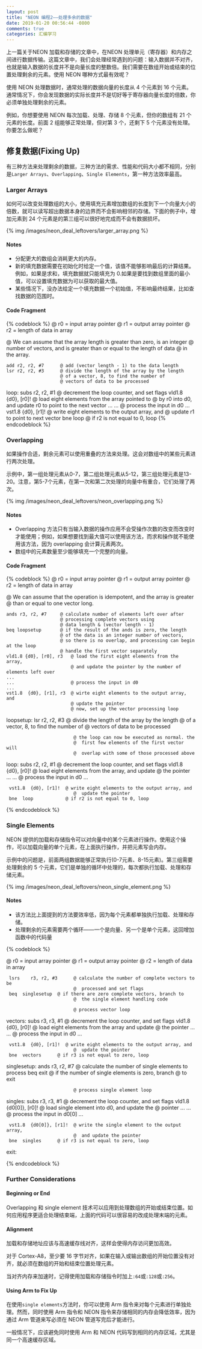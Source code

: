 ```yaml
---
layout: post
title: "NEON 编程2——处理多余的数据"
date: 2019-01-20 00:56:44 -0800
comments: true
categories: 汇编学习
---
```


上一篇关于NEON 加载和存储的文章中，在NEON 处理单元（寄存器）和内存之间进行数据传输。这篇文章中，我们会处理经常遇到的问题：输入数据并不对齐，也就是输入数据的长度并不是向量长度的整数倍。我们需要在数组开始或结束的位置处理剩余的元素。使用 NEON 哪种方式最有效呢？

<!--more-->

使用 NEON 处理数据时，通常处理的数据向量的长度从 4 个元素到 16 个元素。通常情况下，你会发现数据的实际长度并不是切好等于寄存器向量长度的倍数，你必须单独处理剩余的元素。  

例如，你想要使用 NEON 每次加载、处理、存储 8 个元素，但你的数组有 21 个元素的长度。前面 2 组能够正常处理，但对第 3 个，还剩下 5 个元素没有处理。你要怎么做呢？

## 修复数据(Fixing Up)

有三种方法来处理剩余的数据，三种方法的需求、性能和代码大小都不相同，分别是`Larger Arrays`、`Overlapping`、`Single Elements`，第一种方法效率最高。

### Larger Arrays

如何可以改变处理数组的大小，使用填充元素增加数组的长度到下一个向量大小的倍数，就可以读写超出数据本身的边界而不会影响相邻的存储。下面的例子中，增加元素到 24 个元素是的第三组可以很好地完成而不会有数据损坏。

{% img /images/neon_deal_leftovers/larger_array.png %}

#### Notes

* 分配更大的数组会消耗更大的内存。
* 新的填充数据需要在初始化时给定一个值，该值不能够影响最后的计算结果。例如，如果是求和，填充数据就只能填充为 0.如果是要找到数组里面的最小值，可以设置填充数据为可以获取的最大值。
* 某些情况下，没办法给定一个填充数据一个初始值，不影响最终结果，比如查找数据的范围时。

#### Code Fragment

{% codeblock %}
@ r0 = input array pointer
@ r1 = output array pointer
@ r2 = length of data in array

@ We can assume that the array length is greater than zero, is an integer
@ number of vectors, and is greater than or equal to the length of data
@ in the array.

    add r2, r2, #7      @ add (vector length - 1) to the data length
    lsr r2, r2, #3      @ divide the length of the array by the length
                        @ of a vector, 8, to find the number of
                        @ vectors of data to be processed
loop:
    subs r2, r2, #1     @ decrement the loop counter, and set flags
    vld1.8 {d0}, [r0]!  @ load eight elements from the array pointed to
                        @ by r0 into d0, and update r0 to point to the next vector
    ...
    ...                 @ process the input in d0
    ...
    vst1.8 {d0}, [r1]!  @ write eight elements to the output array, and 
                        @ update r1 to point to next vector
    bne loop            @ if r2 is not equal to 0, loop
{% endcodeblock %}

### Overlapping

如果操作合适，剩余元素可以使用重叠的方法来处理。这会对数组中的某些元素进行两次处理。

示例中，第一组处理元素从0-7，第二组处理元素从5-12，第三组处理元素是13-20。注意，第5-7个元素，在第一次和第二次处理的向量中有重合，它们处理了两次。

{% img /images/neon_deal_leftovers/neon_overlapping.png %}

#### Notes

* Overlapping 方法只有当输入数据的操作应用不会受操作次数的改变而改变时才能使用；例如，如果想要找到最大值可以使用该方法，而求和操作就不能使用该方法，因为 overlapping 会计算元素两次。
* 数组中的元素数量至少能够填充一个完整的向量。

#### Code Fragment

{% codeblock %}
@ r0 = input array pointer
@ r1 = output array pointer
@ r2 = length of data in array

@ We can assume that the operation is idempotent, and the array is greater
@ than or equal to one vector long.

    ands r3, r2, #7     @ calculate number of elements left over after
                        @ processing complete vectors using
                        @ data length & (vector length - 1)
    beq loopsetup       @ if the result of the ands is zero, the length
                        @ of the data is an integer number of vectors,
                        @ so there is no overlap, and processing can begin at the loop
                        @ handle the first vector separately
    vld1.8 {d0}, [r0], r3   @ load the first eight elements from the array,
                            @ and update the pointer by the number of elements left over
    ...
    ...                     @ process the input in d0
    ...
    vst1.8  {d0}, [r1], r3  @ wirte eight elements to the output array, and
                            @ update the pointer
                            @ now, set up the vector processing loop
 loopsetup:
     lsr  r2, r2, #3      @ divide the length of the array by the length
                             @  of a vector, 8, to find the number of
                             @  vectors of data to be processed
 
                             @ the loop can now be executed as normal. the
                             @  first few elements of the first vector will
                             @  overlap with some of those processed above
 loop:
     subs    r2, r2, #1      @ decrement the loop counter, and set flags
     vld1.8  {d0}, [r0]!  @ load eight elements from the array, and update
                             @  the pointer
     ...
     ...                  @ process the input in d0
     ...
 
     vst1.8  {d0}, [r1]!  @ write eight elements to the output array, and
                             @  update the pointer
     bne  loop            @ if r2 is not equal to 0, loop
 
{% endcodeblock %}

### Single Elements

NEON 提供的加载和存储指令可以对向量中的某个元素进行操作。使用这个操作，可以加载向量的单个元素，在上面执行操作，并把元素写会内存。

示例中的问题是，前面两组数据能够正常执行(0-7元素、8-15元素)。第三组需要处理剩余的 5 个元素，它们是单独的循环中处理的，每次都执行加载、处理和存储元素。

{% img /images/neon_deal_leftovers/neon_single_element.png %}

#### Notes

* 该方法比上面提到的方法要效率低，因为每个元素都单独执行加载、处理和存储。
* 处理剩余的元素需要两个循环——一个是向量、另一个是单个元素，这回增加函数中的代码量

{% codeblock %}

 @ r0 = input array pointer
 @ r1 = output array pointer
 @ r2 = length of data in array
 
     lsrs    r3, r2, #3      @ calculate the number of complete vectors to be
                             @  processed and set flags
     beq  singlesetup  @ if there are zero complete vectors, branch to
                             @  the single element handling code
 
                             @ process vector loop
 vectors:
     subs    r3, r3, #1      @ decrement the loop counter, and set flags
     vld1.8  {d0}, [r0]!  @ load eight elements from the array and update
                             @  the pointer
     ...
     ...                  @ process the input in d0
     ...
 
     vst1.8  {d0}, [r1]!  @ write eight elements to the output array, and
                             @  update the pointer
     bne  vectors      @ if r3 is not equal to zero, loop
 
 singlesetup:
     ands    r3, r2, #7      @ calculate the number of single elements to process
     beq  exit            @ if the number of single elements is zero, branch
                             @  to exit
 
                             @ process single element loop
 singles:
     subs    r3, r3, #1      @ decrement the loop counter, and set flags
     vld1.8  {d0[0]}, [r0]!  @ load single element into d0, and update the
                             @  pointer
     ...
     ...                  @ process the input in d0[0]
     ...
 
     vst1.8  {d0[0]}, [r1]!  @ write the single element to the output array,
                             @  and update the pointer
     bne  singles      @ if r3 is not equal to zero, loop
 
 exit:
 
{% endcodeblock %}

### Further Considerations

#### Beginning or End

Overlapping 和 single element 技术可以应用到处理数组的开始或结束位置。如何应用程序更适合处理结束端，上面的代码可以很容易的改成处理末端的元素。

#### Alignment

加载和存储地址应该与高速缓存线对齐，这样会使得内存访问更加高效。 

对于 Cortex-A8，至少要 16 字节对齐，如果在输入或输出数组的开始位置没有对齐，就必须在数组的开始和结束位置处理元素。

当对齐内存来加速时，记得使用加载和存储指令时加上`:64`或`:128`或`:256`。

#### Using Arm to Fix Up

在使用`single elements`方法时，你可以使用 Arm 指令来对每个元素进行单独处理。然而，同时使用 Arm 指令和 NEON 指令来存储相同的内存会降低效率，因为通过 Arm 管道来写必须在 NEON 管道写完后才能进行。

一般情况下，应该避免同时使用 Arm 和 NEON 代码写到相同的内存区域，尤其是同一个高速缓存区域。

